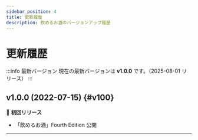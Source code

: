 ```yaml
---
sidebar_position: 4
title: 更新履歴
description: 飲めるお酒のバージョンアップ履歴
---
```


# 更新履歴

:::info 最新バージョン
現在の最新バージョンは **v1.0.0** です。（2025-08-01 リリース）
:::

## v1.0.0 (2022-07-15) {#v100}

🎉 **初回リリース**

- 「飲めるお酒」Fourth Edition 公開

---

